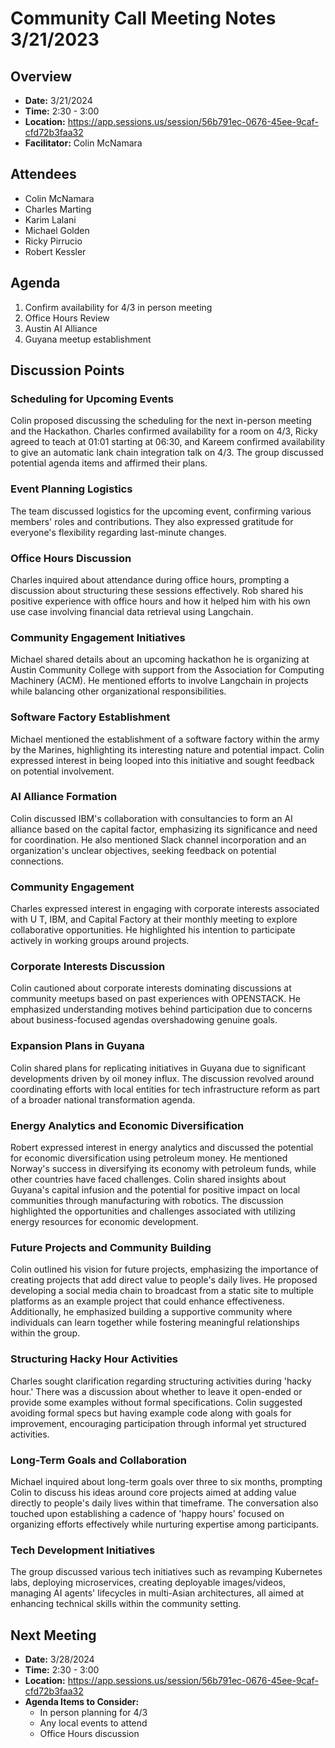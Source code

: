 
# Community Call Meeting Notes 3/21/2023
## Overview
* **Date:** 3/21/2024
* **Time:** 2:30 - 3:00
* **Location:** https://app.sessions.us/session/56b791ec-0676-45ee-9caf-cfd72b3faa32
* **Facilitator:** Colin McNamara

## Attendees
* Colin McNamara
* Charles Marting
* Karim Lalani
* Michael Golden
* Ricky Pirrucio
* Robert Kessler

## Agenda
1. Confirm availability for 4/3 in person meeting
2. Office Hours Review
3. Austin AI Alliance
4. Guyana meetup establishment

## Discussion Points

### Scheduling for Upcoming Events
Colin proposed discussing the scheduling for the next in-person meeting and the Hackathon. Charles confirmed availability for a room on 4/3, Ricky agreed to teach at 01:01 starting at 06:30, and Kareem confirmed availability to give an automatic lank chain integration talk on 4/3. The group discussed potential agenda items and affirmed their plans.

### Event Planning Logistics
The team discussed logistics for the upcoming event, confirming various members' roles and contributions. They also expressed gratitude for everyone's flexibility regarding last-minute changes.

### Office Hours Discussion
Charles inquired about attendance during office hours, prompting a discussion about structuring these sessions effectively. Rob shared his positive experience with office hours and how it helped him with his own use case involving financial data retrieval using Langchain.

### Community Engagement Initiatives
Michael shared details about an upcoming hackathon he is organizing at Austin Community College with support from the Association for Computing Machinery (ACM). He mentioned efforts to involve Langchain in projects while balancing other organizational responsibilities.

### Software Factory Establishment
Michael mentioned the establishment of a software factory within the army by the Marines, highlighting its interesting nature and potential impact. Colin expressed interest in being looped into this initiative and sought feedback on potential involvement.

### AI Alliance Formation
Colin discussed IBM's collaboration with consultancies to form an AI alliance based on the capital factor, emphasizing its significance and need for coordination. He also mentioned Slack channel incorporation and an organization's unclear objectives, seeking feedback on potential connections.

### Community Engagement
Charles expressed interest in engaging with corporate interests associated with U T, IBM, and Capital Factory at their monthly meeting to explore collaborative opportunities. He highlighted his intention to participate actively in working groups around projects.

### Corporate Interests Discussion
Colin cautioned about corporate interests dominating discussions at community meetups based on past experiences with OPENSTACK. He emphasized understanding motives behind participation due to concerns about business-focused agendas overshadowing genuine goals.

### Expansion Plans in Guyana
Colin shared plans for replicating initiatives in Guyana due to significant developments driven by oil money influx. The discussion revolved around coordinating efforts with local entities for tech infrastructure reform as part of a broader national transformation agenda.

### Energy Analytics and Economic Diversification
Robert expressed interest in energy analytics and discussed the potential for economic diversification using petroleum money. He mentioned Norway's success in diversifying its economy with petroleum funds, while other countries have faced challenges. Colin shared insights about Guyana's capital infusion and the potential for positive impact on local communities through manufacturing with robotics. The discussion highlighted the opportunities and challenges associated with utilizing energy resources for economic development.

### Future Projects and Community Building
Colin outlined his vision for future projects, emphasizing the importance of creating projects that add direct value to people's daily lives. He proposed developing a social media chain to broadcast from a static site to multiple platforms as an example project that could enhance effectiveness. Additionally, he emphasized building a supportive community where individuals can learn together while fostering meaningful relationships within the group.

### Structuring Hacky Hour Activities
Charles sought clarification regarding structuring activities during 'hacky hour.' There was a discussion about whether to leave it open-ended or provide some examples without formal specifications. Colin suggested avoiding formal specs but having example code along with goals for improvement, encouraging participation through informal yet structured activities.

### Long-Term Goals and Collaboration
Michael inquired about long-term goals over three to six months, prompting Colin to discuss his ideas around core projects aimed at adding value directly to people's daily lives within that timeframe. The conversation also touched upon establishing a cadence of 'happy hours' focused on organizing efforts effectively while nurturing expertise among participants.

### Tech Development Initiatives
The group discussed various tech initiatives such as revamping Kubernetes labs, deploying microservices, creating deployable images/videos, managing AI agents' lifecycles in multi-Asian architectures, all aimed at enhancing technical skills within the community setting.



## Next Meeting
* **Date:** 3/28/2024
* **Time:** 2:30 - 3:00
* **Location:** https://app.sessions.us/session/56b791ec-0676-45ee-9caf-cfd72b3faa32
* **Agenda Items to Consider:** 
    * In person planning for 4/3
    * Any local events to attend
    * Office Hours discussion

